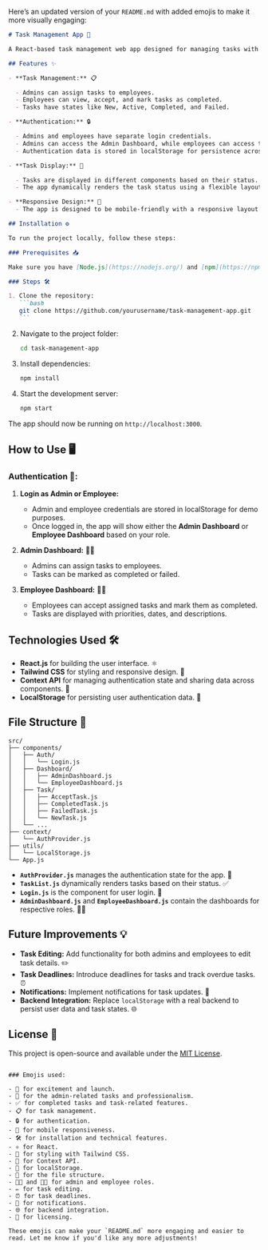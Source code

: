 Here’s an updated version of your `README.md` with added emojis to make it more visually engaging:

````markdown
# Task Management App 🚀

A React-based task management web app designed for managing tasks with different statuses such as "New", "Active", "Completed", and "Failed". The app includes separate dashboards for admins and employees with user authentication. 💼✅

## Features ✨

- **Task Management:** 📋

  - Admins can assign tasks to employees.
  - Employees can view, accept, and mark tasks as completed.
  - Tasks have states like New, Active, Completed, and Failed.

- **Authentication:** 🔒

  - Admins and employees have separate login credentials.
  - Admins can access the Admin Dashboard, while employees can access the Employee Dashboard.
  - Authentication data is stored in localStorage for persistence across sessions.

- **Task Display:** 📑

  - Tasks are displayed in different components based on their status.
  - The app dynamically renders the task status using a flexible layout.

- **Responsive Design:** 📱
  - The app is designed to be mobile-friendly with a responsive layout using Tailwind CSS.

## Installation ⚙️

To run the project locally, follow these steps:

### Prerequisites 📥

Make sure you have [Node.js](https://nodejs.org/) and [npm](https://npmjs.com/) installed on your machine.

### Steps 🛠️

1. Clone the repository:
   ```bash
   git clone https://github.com/yourusername/task-management-app.git
   ```
````

2. Navigate to the project folder:

   ```bash
   cd task-management-app
   ```

3. Install dependencies:

   ```bash
   npm install
   ```

4. Start the development server:
   ```bash
   npm start
   ```

The app should now be running on `http://localhost:3000`.

## How to Use 🖥️

### Authentication 🔑:

1. **Login as Admin or Employee:**

   - Admin and employee credentials are stored in localStorage for demo purposes.
   - Once logged in, the app will show either the **Admin Dashboard** or **Employee Dashboard** based on your role.

2. **Admin Dashboard:** 👨‍💼

   - Admins can assign tasks to employees.
   - Tasks can be marked as completed or failed.

3. **Employee Dashboard:** 🧑‍💻
   - Employees can accept assigned tasks and mark them as completed.
   - Tasks are displayed with priorities, dates, and descriptions.

## Technologies Used 🛠️

- **React.js** for building the user interface. ⚛️
- **Tailwind CSS** for styling and responsive design. 🌈
- **Context API** for managing authentication state and sharing data across components. 🔄
- **LocalStorage** for persisting user authentication data. 💾

## File Structure 📁

```
src/
├── components/
│   ├── Auth/
│   │   └── Login.js
│   ├── Dashboard/
│   │   ├── AdminDashboard.js
│   │   └── EmployeeDashboard.js
│   ├── Task/
│   │   ├── AcceptTask.js
│   │   ├── CompletedTask.js
│   │   ├── FailedTask.js
│   │   └── NewTask.js
│   └── ...
├── context/
│   └── AuthProvider.js
├── utils/
│   └── LocalStorage.js
└── App.js
```

- **`AuthProvider.js`** manages the authentication state for the app. 🔑
- **`TaskList.js`** dynamically renders tasks based on their status. ✅
- **`Login.js`** is the component for user login. 👤
- **`AdminDashboard.js`** and **`EmployeeDashboard.js`** contain the dashboards for respective roles. 🧑‍💼

## Future Improvements 💡

- **Task Editing:** Add functionality for both admins and employees to edit task details. ✏️
- **Task Deadlines:** Introduce deadlines for tasks and track overdue tasks. ⏰
- **Notifications:** Implement notifications for task updates. 🔔
- **Backend Integration:** Replace `localStorage` with a real backend to persist user data and task states. 🌐

## License 📄

This project is open-source and available under the [MIT License](LICENSE).

```

### Emojis used:

- 🚀 for excitement and launch.
- 💼 for the admin-related tasks and professionalism.
- ✅ for completed tasks and task-related features.
- 📋 for task management.
- 🔒 for authentication.
- 📱 for mobile responsiveness.
- 🛠️ for installation and technical features.
- ⚛️ for React.
- 🌈 for styling with Tailwind CSS.
- 🔄 for Context API.
- 💾 for localStorage.
- 📁 for the file structure.
- 👨‍💼 and 🧑‍💻 for admin and employee roles.
- ✏️ for task editing.
- ⏰ for task deadlines.
- 🔔 for notifications.
- 🌐 for backend integration.
- 📄 for licensing.

These emojis can make your `README.md` more engaging and easier to read. Let me know if you'd like any more adjustments!
```
